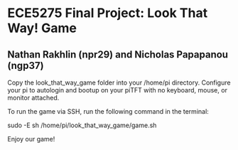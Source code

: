 # ECE5275 Final Project: Look That Way! Game
## Nathan Rakhlin (npr29) and Nicholas Papapanou (ngp37)

Copy the look_that_way_game folder into your /home/pi directory.
Configure your pi to autologin and bootup on your piTFT with no keyboard, mouse, or monitor attached.

To run the game via SSH, run the following command in the terminal:

sudo -E sh /home/pi/look_that_way_game/game.sh

Enjoy our game!
